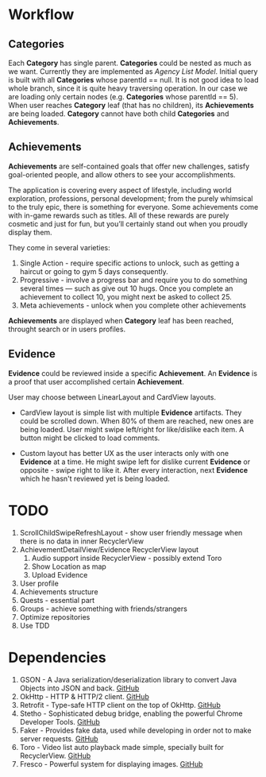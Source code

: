 # Workflow
## Categories
Each **Category** has single parent. **Categories** could be nested as much as we want. Currently they are implemented as *Agency List Model*. Initial query is built with all **Categories** whose parentId == null. It is not good idea to load whole branch, since it is quite heavy traversing operation. In our case we are loading only certain nodes (e.g. **Categories** whose parentId == 5). When user reaches **Category** leaf (that has no children), its **Achievements** are being loaded. **Category** cannot have both child **Categories** and **Achievements**.

## Achievements

**Achievements** are self-contained goals that offer new challenges, satisfy goal-oriented people, and allow others to see your accomplishments.

The application is covering every aspect of lifestyle, including world exploration, professions, personal development; from the purely whimsical to the truly epic, there is something for everyone. Some achievements come with in-game rewards such as titles. All of these rewards are purely cosmetic and just for fun, but you’ll certainly stand out when you proudly display them.

They come in several varieties:
1. Single Action - require specific actions to unlock, such as getting a haircut or going to gym 5 days consequently.
2. Progressive - involve a progress bar and require you to do something several times — such as give out 10 hugs. Once you complete an achievement to collect 10, you might next be asked to collect 25.
4. Meta achievements - unlock when you complete other achievements

**Achievements** are displayed when **Category** leaf has been reached, throught search or in users profiles.

## Evidence
**Evidence** could be reviewed inside a specific **Achievement**. An **Evidence** is a proof that user accomplished certain **Achievement**.

User may choose between LinearLayout and CardView layouts.

* CardView layout is simple list with multiple **Evidence** artifacts. They could be scrolled down. When 80% of them are reached, new ones are being loaded. User might swipe left/right for like/dislike each item. A button might be clicked to load comments. 

* Custom layout has better UX as the user interacts only with one **Evidence** at a time.
He might swipe left for dislike current **Evidence** or opposite - swipe right to like it. After every interaction, next **Evidence** which he hasn't reviewed yet is being loaded.

# TODO
1. ScrollChildSwipeRefreshLayout - show user friendly message when there is no data in inner RecyclerView
2. AchievementDetailView/Evidence RecyclerView layout
   1. Audio support inside RecyclerView - possibly extend Toro
   2. Show Location as map
   3. Upload Evidence
3. User profile
4. Achievements structure
5. Quests - essential part
6. Groups - achieve something with friends/strangers
7. Optimize repositories
8. Use TDD

# Dependencies
1) GSON - A Java serialization/deserialization library to convert Java Objects into JSON and back. [GitHub](https://github.com/google/gson)
2) OkHttp - HTTP & HTTP/2 client. [GitHub](https://github.com/square/okhttp)
3) Retrofit - Type-safe HTTP client on the top of OkHttp. [GitHub](https://github.com/square/retrofit)
4) Stetho - Sophisticated debug bridge, enabling the powerful Chrome Developer Tools. [GitHub](https://github.com/facebook/stetho)
5) Faker - Provides fake data, used while developing in order not to make server requests. [GitHub](https://github.com/thiagokimo/Faker)
6) Toro - Video list auto playback made simple, specially built for RecyclerView. [GitHub](https://github.com/eneim/Toro)
7) Fresco - Powerful system for displaying images. [GitHub](https://github.com/facebook/fresco)
